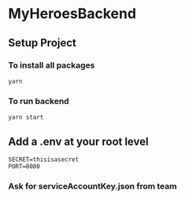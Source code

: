 # MyHeroesBackend

## Setup Project

### To install all packages
```
yarn
```
### To run backend
```
yarn start
```

## Add a .env at your root level

```
SECRET=thisisasecret
PORT=8080
```

### Ask for serviceAccountKey.json from team
